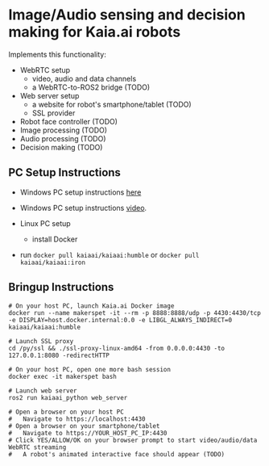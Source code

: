 # Image/Audio sensing and decision making for Kaia.ai robots

Implements this functionality:
- WebRTC setup
  - video, audio and data channels
  - a WebRTC-to-ROS2 bridge (TODO)
- Web server setup
  - a website for robot's smartphone/tablet (TODO)
  - SSL provider
- Robot face controller (TODO)
- Image processing (TODO)
- Audio processing (TODO)
- Decision making (TODO)

## PC Setup Instructions

- Windows PC setup instructions [here](https://kaia.ai/blog/local-pc-setup-windows/)
- Windows PC setup instructions [video](https://youtu.be/XOc5kCE3MC0).
- Linux PC setup
  - install Docker

- run `docker pull kaiaai/kaiaai:humble` or `docker pull kaiaai/kaiaai:iron`

## Bringup Instructions

```
# On your host PC, launch Kaia.ai Docker image
docker run --name makerspet -it --rm -p 8888:8888/udp -p 4430:4430/tcp -e DISPLAY=host.docker.internal:0.0 -e LIBGL_ALWAYS_INDIRECT=0 kaiaai/kaiaai:humble

# Launch SSL proxy
cd /py/ssl && ./ssl-proxy-linux-amd64 -from 0.0.0.0:4430 -to 127.0.0.1:8080 -redirectHTTP

# On your host PC, open one more bash session
docker exec -it makerspet bash

# Launch web server
ros2 run kaiaai_python web_server

# Open a browser on your host PC
#   Navigate to https://localhost:4430
# Open a browser on your smartphone/tablet
#   Navigate to https://YOUR_HOST_PC_IP:4430
# Click YES/ALLOW/OK on your browser prompt to start video/audio/data WebRTC streaming
#   A robot's animated interactive face should appear (TODO)
```
